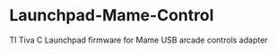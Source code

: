 Launchpad-Mame-Control
======================

TI Tiva C Launchpad firmware for Mame USB arcade controls adapter
